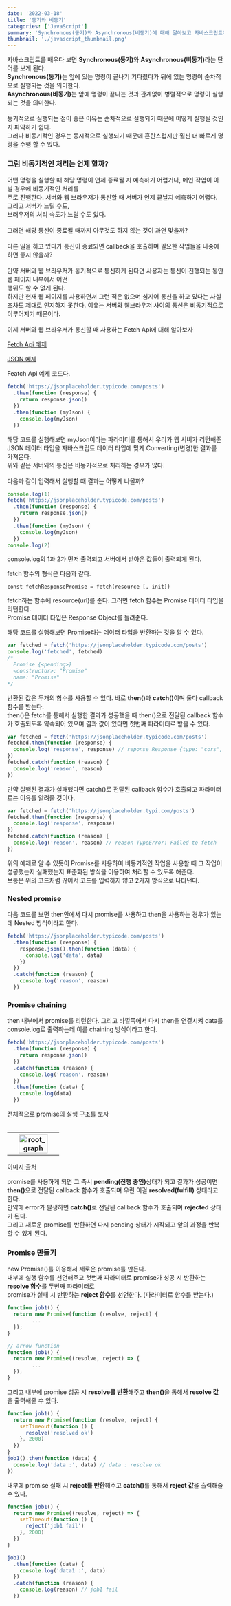 ```yaml
---
date: '2022-03-18'
title: '동기와 비동기'
categories: ['JavaScript']
summary: 'Synchronous(동기)와 Asynchronous(비동기)에 대해 알아보고 자바스크립트에서는 비동기적인 작업을 어떻게 처리하는지 알아보자'
thumbnail: './javascript_thumbnail.png'
---
```


자바스크립트를 배우다 보면 <b>Synchronous(동기)</b>와 <b>Asynchronous(비동기)</b>라는 단어를 보게 된다.  
<b>Synchronous(동기)</b>는 앞에 있는 명령이 끝나기 기다렸다가 뒤에 있는 명령이 순차적으로 실행되는 것을 의미한다.  
<b>Asynchronous(비동기)</b>는 앞에 명령이 끝나는 것과 관계없이 병렬적으로 명령이 실행되는 것을 의미한다.
<br/><br/>
동기적으로 실행되는 점이 좋은 이유는 순차적으로 실행되기 때문에 어떻게 실행될 것인지 파악하기 쉽다.  
그러나 비동기적인 경우는 동시적으로 실행되기 때문에 혼란스럽지만 훨씬 더 빠르게 명령을 수행 할 수 있다.

### 그럼 비동기적인 처리는 언제 할까?

어떤 명령을 실행할 때 해당 명령이 언제 종료될 지 예측하기 어렵거나, 메인 작업이 아닐 경우에 비동기적인 처리를  
주로 진행한다. 서버와 웹 브라우저가 통신할 때 서버가 언제 끝날지 예측하기 어렵다. 그리고 서버가 느릴 수도,  
브러우저의 처리 속도가 느릴 수도 있다.
<br/><br/>
그러면 해당 통신이 종료될 때까지 아무것도 하지 않는 것이 과연 맞을까?
<br/><br/>
다른 일을 하고 있다가 통신이 종료되면 callback을 호출하며 필요한 작업들을 나중에 하면 좋지 않을까?
<br/><br/>
만약 서버와 웹 브라우저가 동기적으로 통신하게 된다면 사용자는 통신이 진행되는 동안 웹 페이지 내부에서 어떤  
행위도 할 수 없게 된다.  
하지만 현재 웹 페이지를 사용하면서 그런 적은 없으며 심지어 통신을 하고 있다는 사실조차도 제대로 인지하지 못한다. 이유는 서버와 웹브라우저 사이의 통신은 비동기적으로 이루어지기 때문이다.
<br/><br/>
이제 서버와 웹 브라우저가 통신할 때 사용하는 Fetch Api에 대해 알아보자

[Fetch Api 예제](https://developer.mozilla.org/ko/docs/Web/API/Fetch_API/Using_Fetch)

[JSON 예제](https://jsonplaceholder.typicode.com/)

Featch Api 예제 코드다.

```javascript
fetch('https://jsonplaceholder.typicode.com/posts')
  .then(function (response) {
    return response.json()
  })
  .then(function (myJson) {
    console.log(myJson)
  })
```

해당 코드를 실행해보면 myJson이라는 파라미터를 통해서 우리가 웹 서버가 리턴해준 JSON 데이터 타입을 자바스크립트 데이터 타입에 맞게 Converting(변경)한 결과를 가져온다.  
위와 같은 서버와의 통신은 비동기적으로 처리하는 경우가 많다.
<br/><br/>
다음과 같이 입력해서 실행할 때 결과는 어떻게 나올까?

```javascript
console.log(1)
fetch('https://jsonplaceholder.typicode.com/posts')
  .then(function (response) {
    return response.json()
  })
  .then(function (myJson) {
    console.log(myJson)
  })
console.log(2)
```

console.log의 1과 2가 먼저 출력되고 서버에서 받아온 값들이 출력되게 된다.

fetch 함수의 형식은 다음과 같다.

`const fetchResponsePromise = fetch(resource [, init])`

fetch하는 함수에 resource(url)를 준다. 그러면 fetch 함수는 Promise 데이터 타입을 리턴한다.  
Promise 데이터 타입은 Response Object를 돌려준다.

해당 코드를 실행해보면 Promise라는 데이터 타입을 반환하는 것을 알 수 있다.

```javascript
var fetched = fetch('https://jsonplaceholder.typicode.com/posts')
console.log('fetched', fetched)
/*
  Promise {<pending>}
  <constructor>: "Promise"
  name: "Promise"
*/
```

반환된 값은 두개의 함수를 사용할 수 있다. 바로 <b>then()</b>과 <b>catch()</b>이며 둘다 callback 함수를 받는다.  
then()은 fetch를 통해서 실행한 결과가 성공했을 때 then()으로 전달된 callback 함수가 호출되도록 약속되어 있으며 결과 값이 있다면 첫번째 파라미터로 받을 수 있다.

```javascript
var fetched = fetch('https://jsonplaceholder.typicode.com/posts')
fetched.then(function (response) {
  console.log('response', response) // reponse Response {type: "cors", url: "https://jsonplaceholder.typicode.com/posts", redirected: false, status: 200, ok: true…}
})
fetched.catch(function (reason) {
  console.log('reason', reason)
})
```

만약 실행된 결과가 실패했다면 catch()로 전달된 callback 함수가 호출되고 파라미터로는 이유를 알려줄 것이다.

```javascript
var fetched = fetch('https://jsonplaceholder.typi.com/posts')
fetched.then(function (response) {
  console.log('response', response)
})
fetched.catch(function (reason) {
  console.log('reason', reason) // reason TypeError: Failed to fetch
})
```

위의 예제로 알 수 있듯이 Promise를 사용하여 비동기적인 작업을 사용할 때 그 작업이 성공했는지 실패했는지 표준화된 방식을 이용하여 처리할 수 있도록 해준다.  
보통은 위의 코드처럼 끊어서 코드를 입력하지 않고 2가지 방식으로 나타낸다.

### Nested promise

다음 코드를 보면 then안에서 다시 promise를 사용하고 then을 사용하는 경우가 있는데 Nested 방식이라고 한다.

```javascript
fetch('https://jsonplaceholder.typicode.com/posts')
  .then(function (response) {
    response.json().then(function (data) {
      console.log('data', data)
    })
  })
  .catch(function (reason) {
    console.log('reason', reason)
  })
```

### Promise chaining

then 내부에서 promise를 리턴한다. 그리고 바깥쪽에서 다시 then을 연결시켜 data를 console.log로 출력하는데 이를 chaining 방식이라고 한다.

```javascript
fetch('https://jsonplaceholder.typicode.com/posts')
  .then(function (response) {
    return response.json()
  })
  .catch(function (reason) {
    console.log('reason', reason)
  })
  .then(function (data) {
    console.log(data)
  })
```

전체적으로 promise의 실행 구조를 보자
<br/><br/>

<table>
   <tr>
     <th align="center">
       <img src='/images/JavaScript/promises.png' width='80%' alt='root_graph' />
     </th>
  </tr>
</table>

[이미지 출처](https://developer.mozilla.org/ko/docs/Web/JavaScript/Reference/Global_Objects/Promise)

promise를 사용하게 되면 그 즉시 <b>pending(진행 중인)</b>상태가 되고 결과가 성공이면 <b>then()</b>으로 전달된 callback 함수가 호출되며 우린 이걸 <b>resolved(fulfill)</b> 상태라고 한다.  
만약에 error가 발생하면 <b>catch()</b>로 전달된 callback 함수가 호출되며 <b>rejected</b> 상태가 된다.  
그리고 새로운 promise를 반환하면 다시 pending 상태가 시작되고 앞의 과정을 반복할 수 있게 된다.

### Promise 만들기

new Promise()를 이용해서 새로운 promise를 만든다.  
내부에 실행 함수를 선언해주고 첫번째 파라미터로 promise가 성공 시 반환하는 <b>resolve 함수</b>를 두번째 파라미터로  
promise가 실패 시 반환하는 <b>reject 함수</b>를 선언한다. (파라미터로 함수를 받는다.)

```javascript
function job1() {
  return new Promise(function (resolve, reject) {
		...
  });
}

// arrow function
function job1() {
  return new Promise((resolve, reject) => {
		...
  });
}
```

그리고 내부에 promise 성공 시 <b>resolve를 반환</b>해주고 <b>then()</b>을 통해서 <b>resolve 값</b>을 출력해줄 수 있다.

```javascript
function job1() {
  return new Promise(function (resolve, reject) {
    setTimeout(function () {
      resolve('resolved ok')
    }, 2000)
  })
}
job1().then(function (data) {
  console.log('data :', data) // data : resolve ok
})
```

내부에 promise 실패 시 <b>reject를 반환</b>해주고 <b>catch()</b>를 통해서 <b>reject 값</b>을 출력해줄 수 있다.

```javascript
function job1() {
  return new Promise((resolve, reject) => {
    setTimeout(function () {
      reject('job1 fail')
    }, 2000)
  })
}

job1()
  .then(function (data) {
    console.log('data1 :', data)
  })
  .catch(function (reason) {
    console.log(reason) // job1 fail
  })
```
